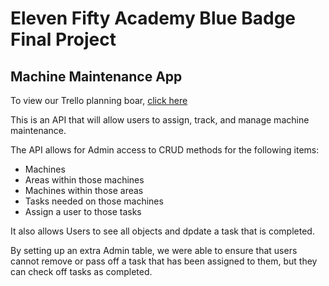 # Eleven Fifty Academy Blue Badge Final Project

## Machine Maintenance App

To view our Trello planning boar, [click here](https://trello.com/b/9VHzjxGe/machine-maintenance "Machine Maintenance on Trello")

This is an API that will allow users to assign, track, and manage machine maintenance.

The API allows for Admin access to CRUD methods for the following items:

* Machines
* Areas within those machines
* Machines within those areas
* Tasks needed on those machines
* Assign a user to those tasks

It also allows Users to see all objects and dpdate a task that is completed. 

By setting up an extra Admin table, we were able to ensure that users cannot remove or pass off a task that has been assigned to them, but they can check off tasks as completed.






